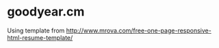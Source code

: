 # goodyear.cm

Using template from http://www.mrova.com/free-one-page-responsive-html-resume-template/
